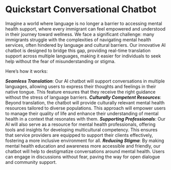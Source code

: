 # Quickstart Conversational Chatbot

Imagine a world where language is no longer a barrier to accessing mental health support, where every immigrant can feel empowered and understood in their journey toward wellness. 
We face a significant challenge: many immigrants struggle with the complexities of navigating mental health services, often hindered by language and cultural barriers. Our innovative AI chatbot is designed to bridge this gap, providing real-time translation support across multiple languages, making it easier for individuals to seek help without the fear of misunderstanding or stigma.

Here’s how it works:

***Seamless Translation***: Our AI chatbot will support conversations in multiple languages, allowing users to express their thoughts and feelings in their native tongue. This feature ensures that they receive the right guidance without the stress of language barriers.
***Culturally Competent Resources***: Beyond translation, the chatbot will provide culturally relevant mental health resources tailored to diverse populations. This approach will empower users to manage their quality of life and enhance their understanding of mental health in a context that resonates with them.
***Supporting Professionals***: Our AI will also serve as a resource for mental health professionals, offering tools and insights for developing multicultural competency. This ensures that service providers are equipped to support their clients effectively, fostering a more inclusive environment for all.
***Reducing Stigma***: By making mental health education and awareness more accessible and friendly, our chatbot will help to destigmatize conversations around mental health. Users can engage in discussions without fear, paving the way for open dialogue and community support.
